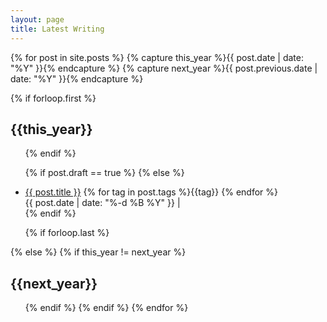 ```yaml
---
layout: page
title: Latest Writing
---
```


{% for post in site.posts  %}
{% capture this_year %}{{ post.date | date: "%Y" }}{% endcapture %}
{% capture next_year %}{{ post.previous.date | date: "%Y" }}{% endcapture %}

{% if forloop.first %}
<h2 id="{{ this_year }}-ref">{{this_year}}</h2>
<ul>
{% endif %}

{% if post.draft == true %}
{% else %}
<li class="pv2">
<a href="{{ post.url }}">{{ post.title }}</a> <span class="ttu f6 red">{% for tag in post.tags %}{{tag}} {% endfor %}</span>
<br><span class="f6 ttu black-50 pv3">{{ post.date | date: "%-d %B %Y" }}</span> | <span class="black-50 f6" id="commentolink" data-page-id="http://tomcritchlow.com{{post.url}}"><a href="{{ post.url }}#commento"></a></span></li>
{% endif %}

{% if forloop.last %}
</ul>
{% else %}
{% if this_year != next_year %}
</ul>
<h2 id="{{ next_year }}-ref">{{next_year}}</h2>
<ul>
{% endif %}
{% endif %}
{% endfor %}


<script>
window.commentoCustomText = function(count) {
  if(count === 0) {
    return "";
  } else if (count === 1) {
    return "⚡ 1 comment";
  } else {
    return "⚡ "+ count + " comments";
  }
}
</script>
<script src="https://cdn.commento.io/js/count.js" data-custom-text="window.commentoCustomText"></script>
